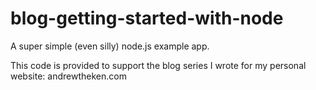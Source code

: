 blog-getting-started-with-node
==============================

A super simple (even silly) node.js example app.

This code is provided to support the blog series I wrote for my personal website: andrewtheken.com
